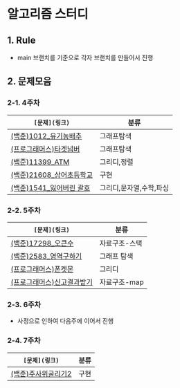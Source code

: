 # 알고리즘 스터디

## 1. Rule

- main 브랜치를 기준으로 각자 브랜치를 만들어서 진행

## 2. 문제모음

### 2-1. 4주차

|`[문제](링크)`|분류|
|--|--|
|[(백준)1012_유기농배추](https://www.acmicpc.net/problem/1012)|그래프탐색|
|[(프로그래머스)타겟넘버](https://programmers.co.kr/learn/courses/30/lessons/43165)|그래프탐색|
|[(백준)11399_ATM](https://www.acmicpc.net/problem/11399)|그리디,정렬|
|[(백준)21608_상어초등학교](https://www.acmicpc.net/problem/21608)|구현|
|[(백준)1541_잃어버린 괄호](https://www.acmicpc.net/problem/1541)|그리디,문자열,수학,파싱|

### 2-2. 5주차
| `[문제](링크)` |분류|
|--|--|
|[(백준)17298_오큰수](https://www.acmicpc.net/problem/17298)|자료구조-스택|
|[(백준)2583_영역구하기](https://www.acmicpc.net/problem/2583)|그래프 탐색|
|[(프로그래머스)폰켓몬](https://programmers.co.kr/learn/courses/30/lessons/1845)|그리디|
|[(프로그래머스)신고결과받기](https://programmers.co.kr/learn/courses/30/lessons/92334)|자료구조-map|

### 2-3. 6주차
- 사정으로 인하여 다음주에 이어서 진행

### 2-4. 7주차
| `[문제](링크)` |분류|
|--|--|
|[(백준)주사위굴리기2](https://www.acmicpc.net/problem/23288)|구현|

